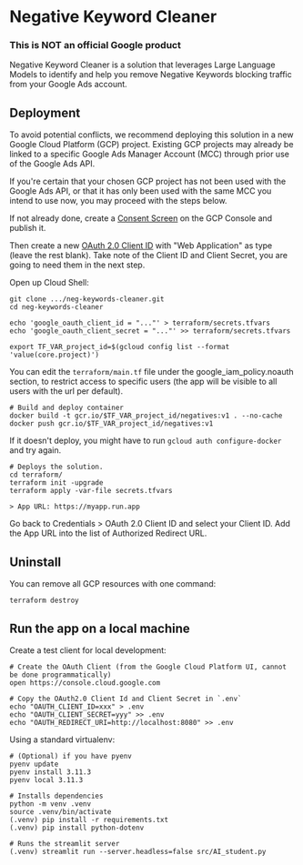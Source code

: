 # Negative Keyword Cleaner

### This is NOT an official Google product

Negative Keyword Cleaner is a solution that leverages Large Language Models to
identify and help you remove Negative Keywords blocking traffic from your
Google Ads account.

## Deployment

To avoid potential conflicts, we recommend deploying this solution in a new
Google Cloud Platform (GCP) project. Existing GCP projects may already be
linked to a specific Google Ads Manager Account (MCC) through prior use of the
Google Ads API.

If you're certain that your chosen GCP project has not been used with the
Google Ads API, or that it has only been used with the same MCC you intend to
use now, you may proceed with the steps below.

If not already done, create
a [Consent Screen](https://console.cloud.google.com/apis/credentials/consent)
on the GCP Console and publish it.

Then create a
new [OAuth 2.0 Client ID](https://console.cloud.google.com/apis/credentials)
with "Web Application" as type (leave the rest blank). Take note of the Client
ID and Client Secret, you are going to need them in the next step.

Open up Cloud Shell:

    git clone .../neg-keywords-cleaner.git
    cd neg-keywords-cleaner

    echo 'google_oauth_client_id = "..."' > terraform/secrets.tfvars
    echo 'google_oauth_client_secret = "..."' >> terraform/secrets.tfvars

    export TF_VAR_project_id=$(gcloud config list --format 'value(core.project)')

You can edit the ```terraform/main.tf``` file under the
google_iam_policy.noauth section, to restrict access to specific users (the app
will be visible to all users with the url per default).

    # Build and deploy container
    docker build -t gcr.io/$TF_VAR_project_id/negatives:v1 . --no-cache
    docker push gcr.io/$TF_VAR_project_id/negatives:v1

If it doesn't deploy, you might have to run `gcloud auth configure-docker` and
try again.

    # Deploys the solution.
    cd terraform/
    terraform init -upgrade
    terraform apply -var-file secrets.tfvars

    > App URL: https://myapp.run.app

Go back to Credentials > OAuth 2.0 Client ID and select your Client ID.
Add the App URL into the list of Authorized Redirect URL.

## Uninstall

You can remove all GCP resources with one command:

    terraform destroy

## Run the app on a local machine

Create a test client for local development:

    # Create the OAuth Client (from the Google Cloud Platform UI, cannot be done programmatically)
    open https://console.cloud.google.com

    # Copy the OAuth2.0 Client Id and Client Secret in `.env`
    echo "OAUTH_CLIENT_ID=xxx" > .env
    echo "OAUTH_CLIENT_SECRET=yyy" >> .env
    echo "OAUTH_REDIRECT_URI=http://localhost:8080" >> .env

Using a standard virtualenv:

    # (Optional) if you have pyenv
    pyenv update
    pyenv install 3.11.3
    pyenv local 3.11.3
    
    # Installs dependencies
    python -m venv .venv
    source .venv/bin/activate
    (.venv) pip install -r requirements.txt
    (.venv) pip install python-dotenv

    # Runs the streamlit server
    (.venv) streamlit run --server.headless=false src/AI_student.py
